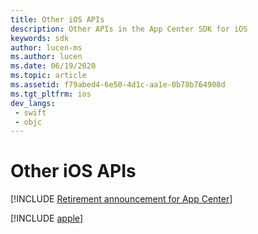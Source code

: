 ```yaml
---
title: Other iOS APIs
description: Other APIs in the App Center SDK for iOS
keywords: sdk
author: lucen-ms
ms.author: lucen
ms.date: 06/19/2020
ms.topic: article
ms.assetid: f79abed4-6e50-4d1c-aa1e-0b78b764908d
ms.tgt_pltfrm: ios
dev_langs:  
 - swift
 - objc
---
```


# Other iOS APIs
[!INCLUDE [Retirement announcement for App Center](../../includes/retirement.md)]

[!INCLUDE [apple](includes/apple.md)]
